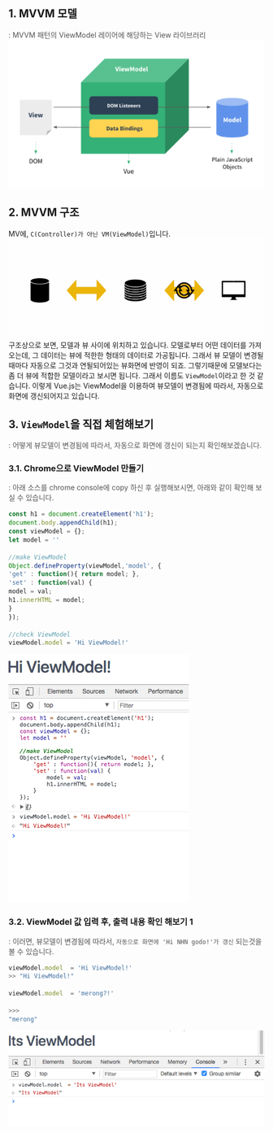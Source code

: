 ## 1. MVVM 모델

<span style="color:#555555">: MVVM 패턴의 ViewModel 레이어에 해당하는 View 라이브러리</span>  
<span style="color:#555555">![](./jieunpark_/1.png)</span>

## 2\. MVVM 구조

MV에, `C(Controller)가 아닌 VM(ViewModel)`입니다.
![](./jieunpark_/2.png)
구조상으로 보면, 모델과 뷰 사이에 위치하고 있습니다.
모델로부터 어떤 데이터를 가져오는데, 그 데이터는 뷰에 적한한 형태의 데이터로 가공됩니다.
그래서 뷰 모델이 변경될때마다 자동으로 그것과 연될되어있는 뷰화면에 반영이 되죠.
그렇기때문에 모델보다는 좀 더 뷰에 적합한 모델이라고 보시면 됩니다. 그래서 이름도 `ViewModel`이라고 한 것 같습니다.
이렇게 Vue.js는 ViewModel을 이용하여 뷰모델이 변경됨에 따라서, 자동으로 화면에 갱신되어지고 있습니다.

## 3\. `ViewModel`을 직접 체험해보기

<span style="color:#555555">: 어떻게 뷰모델이 변경됨에 따라서, 자동으로 화면에 갱신이 되는지 확인해보겠습니다.</span>

### 3.1. Chrome으로 ViewModel 만들기

<span style="color:#555555">: 아래 소스를 chrome console에 copy 하신 후 실행해보시면, 아래와 같이 확인해 보실 수 있습니다.</span>

```javascript
const h1 = document.createElement('h1');
document.body.appendChild(h1);
const viewModel = {};
let model = ''

//make ViewModel
Object.defineProperty(viewModel,'model', {
'get' : function(){ return model; },
'set' : function(val) {
model = val;
h1.innerHTML = model;
}
});

//check ViewModel
viewModel.model = 'Hi ViewModel!'
```

<span style="color:#555555">![](./jieunpark_/3.gif)</span>

### 3.2. ViewModel 값 입력 후, 출력 내용 확인 해보기 1

<span style="color:#555555">: 이러면, 뷰모델이 변경됨에 따라서, `자동으로 화면에 'Hi NHN godo!'가 갱신` 되는것을 볼 수 있습니다.</span>

```javascript
viewModel.model  = 'Hi ViewModel!'
>> "Hi ViewModel!"

viewModel.model  = 'merong?!'

>>>
"merong"

```
<span style="color:#555555">![](./jieunpark_/4.gif)</span>